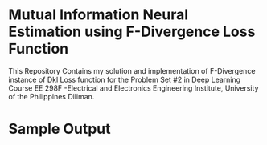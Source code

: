 # Mutual Information Neural Estimation using F-Divergence Loss Function
This Repository Contains my solution and implementation of F-Divergence instance of Dkl Loss function for the Problem Set #2 in Deep Learning Course EE 298F -Electrical and Electronics Engineering Institute, University of the Philippines Diliman.

# Sample Output
